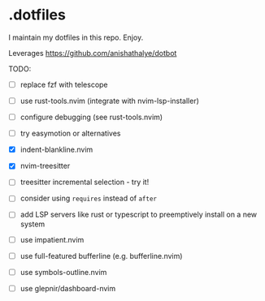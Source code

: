 # .dotfiles

I maintain my dotfiles in this repo. Enjoy.

Leverages https://github.com/anishathalye/dotbot

TODO:
- [ ] replace fzf with telescope
- [ ] use rust-tools.nvim (integrate with nvim-lsp-installer)
- [ ] configure debugging (see rust-tools.nvim)
- [ ] try easymotion or alternatives
- [x] indent-blankline.nvim
- [x] nvim-treesitter
- [ ] treesitter incremental selection - try it!
- [ ] consider using `requires` instead of `after`
- [ ] add LSP servers like rust or typescript to preemptively install on a new system
- [ ] use impatient.nvim
- [ ] use full-featured bufferline (e.g. bufferline.nvim)
- [ ] use symbols-outline.nvim
- [ ] use glepnir/dashboard-nvim

